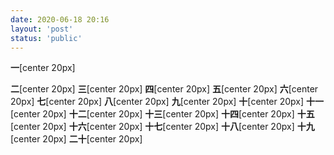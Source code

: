 ```yaml
---
date: 2020-06-18 20:16
layout: 'post'
status: 'public'
---
```


**一**[center 20px]

**二**[center 20px]
**三**[center 20px]
**四**[center 20px]
**五**[center 20px]
**六**[center 20px]
**七**[center 20px]
**八**[center 20px]
**九**[center 20px]
**十**[center 20px]
**十一**[center 20px]
**十二**[center 20px]
**十三**[center 20px]
**十四**[center 20px]
**十五**[center 20px]
**十六**[center 20px]
**十七**[center 20px]
**十八**[center 20px]
**十九**[center 20px]
**二十**[center 20px]


